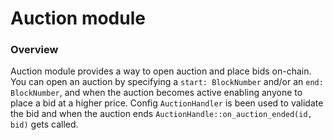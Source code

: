 # Auction module

### Overview

Auction module provides a way to open auction and place bids on-chain. You can open an auction by specifying a `start: BlockNumber` and/or an `end: BlockNumber`, and when the auction becomes active enabling anyone to place a bid at a higher price. Config `AuctionHandler` is been used to validate the bid and when the auction ends `AuctionHandle::on_auction_ended(id, bid)` gets called.

